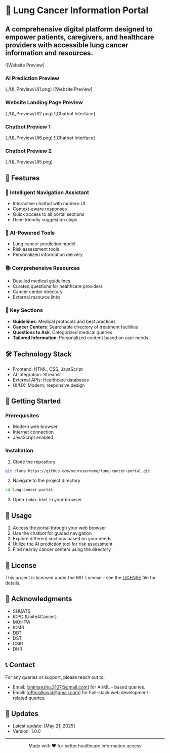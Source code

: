 # 🏥 Lung Cancer Information Portal

<h2>A comprehensive digital platform designed to empower patients, caregivers, and healthcare providers with accessible lung cancer information and resources.</h2>

![Website Preview] <h3>AI Prediction Preview</h3> (./UI_Preview/UI1.png)
![Website Preview] <h3>Website Landing Page Preview</h3> (./UI_Preview/UI2.png)
![Chatbot Interface] <h3>Chatbot Preview 1</h3> (./UI_Preview/UI6.png)
![Chatbot Interface] <h3>Chatbot Preview 2</h3> (./UI_Preview/UI5.png)

## 🌟 Features

### 🤖 Intelligent Navigation Assistant
- Interactive chatbot with modern UI
- Context-aware responses
- Quick access to all portal sections
- User-friendly suggestion chips

### 🧠 AI-Powered Tools
- Lung cancer prediction model
- Risk assessment tools
- Personalized information delivery

### 📚 Comprehensive Resources
- Detailed medical guidelines
- Curated questions for healthcare providers
- Cancer center directory
- External resource links

### 🎯 Key Sections
- **Guidelines**: Medical protocols and best practices
- **Cancer Centers**: Searchable directory of treatment facilities
- **Questions to Ask**: Categorized medical queries
- **Tailored Information**: Personalized content based on user needs

## 🛠️ Technology Stack
- Frontend: HTML, CSS, JavaScript
- AI Integration: Streamlit
- External APIs: Healthcare databases
- UI/UX: Modern, responsive design

## 🚀 Getting Started

### Prerequisites
- Modern web browser
- Internet connection
- JavaScript enabled

### Installation
1. Clone the repository
```bash
git clone https://github.com/yourusername/lung-cancer-portal.git
```
2. Navigate to the project directory
```bash
cd lung-cancer-portal
```
3. Open `index.html` in your browser

## 📱 Usage
1. Access the portal through your web browser
2. Use the chatbot for guided navigation
3. Explore different sections based on your needs
4. Utilize the AI prediction tool for risk assessment
5. Find nearby cancer centers using the directory

## 📄 License
This project is licensed under the MIT License - see the [LICENSE](LICENSE) file for details.

## 🙏 Acknowledgments
- SHUATS
- ICPC (Unite4Cancer)
- MOHFW
- ICMR
- DBT
- DST
- CSIR
- DHR

## 📞 Contact
For any queries or support, please reach out to:
- Email: [shimanshu.3107@gmail.com] for AI/ML - based queries.
- Email: [officialkovid@gmail.com] for Full-stack web development - related queries.

## 🔄 Updates
- Latest update: [May 21, 2025]
- Version: 1.0.0

---

<div align="center">
Made with ❤️ for better healthcare information access
</div> 